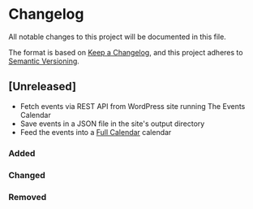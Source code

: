 # Changelog

All notable changes to this project will be documented in this file.

The format is based on [Keep a Changelog](https://keepachangelog.com/en/1.1.0/),
and this project adheres to [Semantic Versioning](https://semver.org/spec/v2.0.0.html).

## [Unreleased]

- Fetch events via REST API from WordPress site running The Events Calendar
- Save events in a JSON file in the site's output directory
- Feed the events into a [Full Calendar](https://fullcalendar.io/) calendar

### Added

### Changed

### Removed
